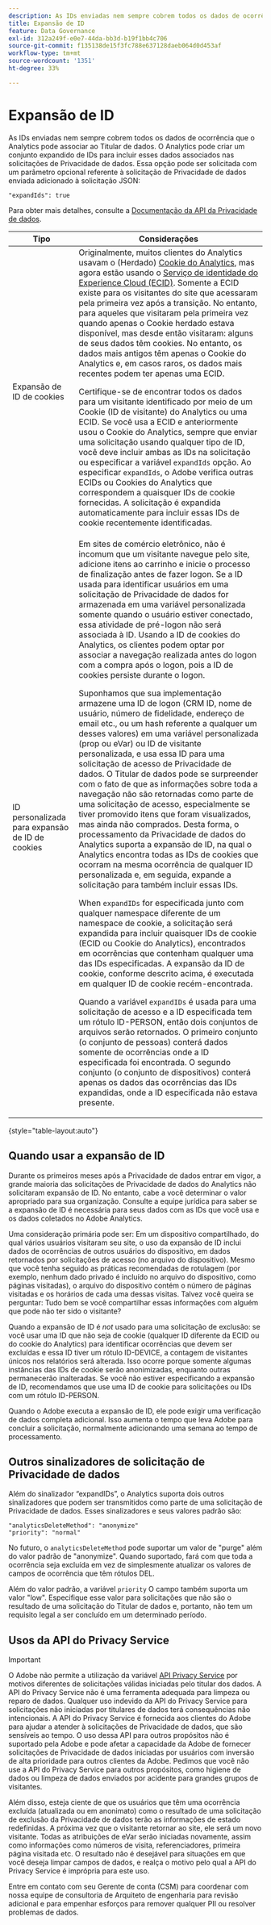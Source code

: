 ```yaml
---
description: As IDs enviadas nem sempre cobrem todos os dados de ocorrência que o Analytics pode associar ao Titular de dados. O Analytics pode criar um conjunto expandido de IDs para incluir esses dados associados nas solicitações de Privacidade de dados. Essa opção pode ser solicitada com um parâmetro opcional referente à solicitação de Privacidade de dados enviada adicionado à solicitação JSON
title: Expansão de ID
feature: Data Governance
exl-id: 312a249f-e0e7-44da-bb3d-b19f1bb4c706
source-git-commit: f135138de15f3fc788e637128daeb064d0d453af
workflow-type: tm+mt
source-wordcount: '1351'
ht-degree: 33%

---
```


# Expansão de ID

As IDs enviadas nem sempre cobrem todos os dados de ocorrência que o Analytics pode associar ao Titular de dados. O Analytics pode criar um conjunto expandido de IDs para incluir esses dados associados nas solicitações de Privacidade de dados. Essa opção pode ser solicitada com um parâmetro opcional referente à solicitação de Privacidade de dados enviada adicionado à solicitação JSON:

```
"expandIds": true
```

Para obter mais detalhes, consulte a [Documentação da API da Privacidade de dados](https://experienceleague.adobe.com/docs/experience-platform/privacy/api/overview.html?lang=pt-BR).


| Tipo | Considerações |
| --- | --- |
| Expansão de ID de cookies | Originalmente, muitos clientes do Analytics usavam o (Herdado) [Cookie do Analytics](https://experienceleague.adobe.com/docs/core-services/interface/administration/ec-cookies/cookies-privacy.html?lang=en), mas agora estão usando o [Serviço de identidade do Experience Cloud (ECID)](https://experienceleague.adobe.com/docs/id-service/using/home.html?lang=pt-BR). Somente a ECID existe para os visitantes do site que acessaram pela primeira vez após a transição. No entanto, para aqueles que visitaram pela primeira vez quando apenas o Cookie herdado estava disponível, mas desde então visitaram: alguns de seus dados têm cookies. No entanto, os dados mais antigos têm apenas o Cookie do Analytics e, em casos raros, os dados mais recentes podem ter apenas uma ECID.<p>Certifique-se de encontrar todos os dados para um visitante identificado por meio de um Cookie (ID de visitante) do Analytics ou uma ECID. Se você usa a ECID e anteriormente usou o Cookie do Analytics, sempre que enviar uma solicitação usando qualquer tipo de ID, você deve incluir ambas as IDs na solicitação ou especificar a variável `expandIds` opção. Ao especificar `expandIds`, o Adobe verifica outras ECIDs ou Cookies do Analytics que correspondem a quaisquer IDs de cookie fornecidas. A solicitação é expandida automaticamente para incluir essas IDs de cookie recentemente identificadas. |
| ID personalizada para expansão de ID de cookies | Em sites de comércio eletrônico, não é incomum que um visitante navegue pelo site, adicione itens ao carrinho e inicie o processo de finalização antes de fazer logon. Se a ID usada para identificar usuários em uma solicitação de Privacidade de dados for armazenada em uma variável personalizada somente quando o usuário estiver conectado, essa atividade de pré-logon não será associada à ID. Usando a ID de cookies do Analytics, os clientes podem optar por associar a navegação realizada antes do logon com a compra após o logon, pois a ID de cookies persiste durante o logon.<p>Suponhamos que sua implementação armazene uma ID de logon (CRM ID, nome de usuário, número de fidelidade, endereço de email etc., ou um hash referente a qualquer um desses valores) em uma variável personalizada (prop ou eVar) ou ID de visitante personalizada, e usa essa ID para uma solicitação de acesso de Privacidade de dados. O Titular de dados pode se surpreender com o fato de que as informações sobre toda a navegação não são retornadas como parte de uma solicitação de acesso, especialmente se tiver promovido itens que foram visualizados, mas ainda não comprados. Desta forma, o processamento da Privacidade de dados do Analytics suporta a expansão de ID, na qual o Analytics encontra todas as IDs de cookies que ocorram na mesma ocorrência de qualquer ID personalizada e, em seguida, expande a solicitação para também incluir essas IDs.<p>When `expandIDs` for especificada junto com qualquer namespace diferente de um namespace de cookie, a solicitação será expandida para incluir quaisquer IDs de cookie (ECID ou Cookie do Analytics), encontrados em ocorrências que contenham qualquer uma das IDs especificadas. A expansão da ID de cookie, conforme descrito acima, é executada em qualquer ID de cookie recém-encontrada.<p>Quando a variável `expandIDs` é usada para uma solicitação de acesso e a ID especificada tem um rótulo ID-PERSON, então dois conjuntos de arquivos serão retornados. O primeiro conjunto (o conjunto de pessoas) conterá dados somente de ocorrências onde a ID especificada foi encontrada. O segundo conjunto (o conjunto de dispositivos) conterá apenas os dados das ocorrências das IDs expandidas, onde a ID especificada não estava presente. |

{style=&quot;table-layout:auto&quot;}

## Quando usar a expansão de ID

Durante os primeiros meses após a Privacidade de dados entrar em vigor, a grande maioria das solicitações de Privacidade de dados do Analytics não solicitaram expansão de ID. No entanto, cabe a você determinar o valor apropriado para sua organização. Consulte a equipe jurídica para saber se a expansão de ID é necessária para seus dados com as IDs que você usa e os dados coletados no Adobe Analytics.

Uma consideração primária pode ser: Em um dispositivo compartilhado, do qual vários usuários visitaram seu site, o uso da expansão de ID inclui dados de ocorrências de outros usuários do dispositivo, em dados retornados por solicitações de acesso (no arquivo do dispositivo). Mesmo que você tenha seguido as práticas recomendadas de rotulagem (por exemplo, nenhum dado privado é incluído no arquivo do dispositivo, como páginas visitadas), o arquivo do dispositivo contém o número de páginas visitadas e os horários de cada uma dessas visitas. Talvez você queira se perguntar: Tudo bem se você compartilhar essas informações com alguém que pode não ter sido o visitante?

Quando a expansão de ID é *not* usado para uma solicitação de exclusão: se você usar uma ID que não seja de cookie (qualquer ID diferente da ECID ou do cookie do Analytics) para identificar ocorrências que devem ser excluídas e essa ID tiver um rótulo ID-DEVICE, a contagem de visitantes únicos nos relatórios será alterada. Isso ocorre porque somente algumas instâncias das IDs de cookie serão anonimizadas, enquanto outras permanecerão inalteradas. Se você não estiver especificando a expansão de ID, recomendamos que use uma ID de cookie para solicitações ou IDs com um rótulo ID-PERSON.

Quando o Adobe executa a expansão de ID, ele pode exigir uma verificação de dados completa adicional. Isso aumenta o tempo que leva Adobe para concluir a solicitação, normalmente adicionando uma semana ao tempo de processamento.

## Outros sinalizadores de solicitação de Privacidade de dados

Além do sinalizador “expandIDs”, o Analytics suporta dois outros sinalizadores que podem ser transmitidos como parte de uma solicitação de Privacidade de dados. Esses sinalizadores e seus valores padrão são:

```
"analyticsDeleteMethod": "anonymize"
"priority": "normal"
```

No futuro, o `analyticsDeleteMethod` pode suportar um valor de &quot;purge&quot; além do valor padrão de &quot;anonymize&quot;. Quando suportado, fará com que toda a ocorrência seja excluída em vez de simplesmente atualizar os valores de campos de ocorrência que têm rótulos DEL.

Além do valor padrão, a variável `priority` O campo também suporta um valor &quot;low&quot;. Especifique esse valor para solicitações que não são o resultado de uma solicitação do Titular de dados e, portanto, não tem um requisito legal a ser concluído em um determinado período.

## Usos da API do Privacy Service

>[!IMPORTANT]
>
>O Adobe não permite a utilização da variável [API Privacy Service](https://experienceleague.adobe.com/docs/experience-platform/privacy/api/overview.html?lang=pt-BR) por motivos diferentes de solicitações válidas iniciadas pelo titular dos dados. A API do Privacy Service não é uma ferramenta adequada para limpeza ou reparo de dados. Qualquer uso indevido da API do Privacy Service para solicitações não iniciadas por titulares de dados terá consequências não intencionais. A API do Privacy Service é fornecida aos clientes do Adobe para ajudar a atender à solicitações de Privacidade de dados, que são sensíveis ao tempo. O uso dessa API para outros propósitos não é suportado pela Adobe e pode afetar a capacidade da Adobe de fornecer solicitações de Privacidade de dados iniciadas por usuários com inversão de alta prioridade para outros clientes da Adobe. Pedimos que você não use a API do Privacy Service para outros propósitos, como higiene de dados ou limpeza de dados enviados por acidente para grandes grupos de visitantes.

Além disso, esteja ciente de que os usuários que têm uma ocorrência excluída (atualizada ou em anonimato) como o resultado de uma solicitação de exclusão da Privacidade de dados terão as informações de estado redefinidas. A próxima vez que o visitante retornar ao site, ele será um novo visitante. Todas as atribuições de eVar serão iniciadas novamente, assim como informações como números de visita, referenciadores, primeira página visitada etc. O resultado não é desejável para situações em que você deseja limpar campos de dados, e realça o motivo pelo qual a API do Privacy Service é imprópria para este uso.

Entre em contato com seu Gerente de conta (CSM) para coordenar com nossa equipe de consultoria de Arquiteto de engenharia para revisão adicional e para empenhar esforços para remover qualquer PII ou resolver problemas de dados.
